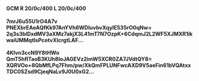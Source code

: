 #### GCM R 20/0c/400 L 20/0c/400
**7mrJ6u55U1rO4A7v**<br/>**PNEXbrEAeAQfKk97AnYVh6WDluvbvXqylE535rO0qNw=**<br/>**2q3s3blDxdMV3aXMz7akjX3L41mT7N7OzpK+6CdqmJ2L2WF5XJMXR1ikwaiUMMqtIsPcotvXIcrgtLAF...**<br/><br/>
**4Klvn3ccN9Y8tHWo**<br/>**QmT5hfITaoB3KUh8IoJAGEVz2imW5XCR0ZA7JVdtQY8=**<br/>**XQRVOo+8QbMfLPq7Fhm/pw/XkQmFPLUNFwcAXD9V5aeFin61bVQAtxxTDC0SZsd9CjeqNaLv9J0U0xG2...**